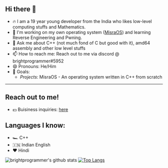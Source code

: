 ## Hi there 👋

- 🔥 I am a 19 year young developer from the India who likes low-level computing stuffs and Mathematics.
- 🌱 I'm working on my own operating system ([MisraOS][2]) and learning Reverse Engineering and Pwning. 
- 💬 Ask me about C++ (not much fond of C but good with it), amd64 assembly and other low level stuffs
- 📫 How to reach me: Reach out to me via discord @ brightprogrammer#5952
- 😄 Pronouns: He/Him
- 🏁 Goals:
  - *Projects*: MisraOS - An operating system written in C++ from scratch

---

## Reach out to me!
- 💵 Buisiness inquiries: [here][1]


## Languages I know:
- 🏎️ C++
- 🇮🇳 Indian English
- ❤ Hindi

<!-- This will place the images next to eachother -->
![brightprogrammer's github stats](https://github-readme-stats.vercel.app/api?username=brightprogrammer&show_icons=true&theme=radical)
[![Top Langs](https://github-readme-stats.vercel.app/api/top-langs/?username=brightprogrammer&langs_count=8&layout=compact)](https://github.com/anuraghazra/github-readme-stats)

<!-- All sorts of links -->
[1]: mailto:misra.cxx@gmail.com
[2]: https://github.com/brightprogrammer/MisraOS
